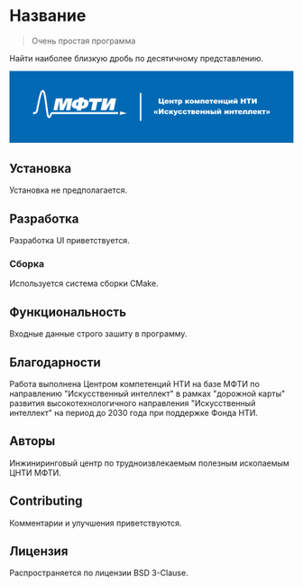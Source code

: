 # Название
> Очень простая программа

Найти наиболее близкую дробь по десятичному представлению.

![Logotype](./docs/НТИ_логотип_с_плашкой_RGB.png)

## Установка

Установка не предполагается.

## Разработка

Разработка UI приветствуется.

### Сборка

Используется система сборки CMake.

## Функциональность

Входные данные строго зашиту в программу.

## Благодарности

Работа выполнена Центром компетенций НТИ на базе МФТИ по направлению "Искусственный интеллект" в рамках "дорожной карты" развития высокотехнологичного направления "Искусственный интеллект" на период до 2030 года при поддержке Фонда НТИ.

## Авторы

Инжиниринговый центр по трудноизвлекаемым полезным ископаемым ЦНТИ МФТИ.

## Contributing

Комментарии и улучшения приветствуются.

<!---
## Links

- Project homepage: 
- Repository: 
- Related projects:
-->

## Лицензия

Распространяется по лицензии BSD 3-Clause.
